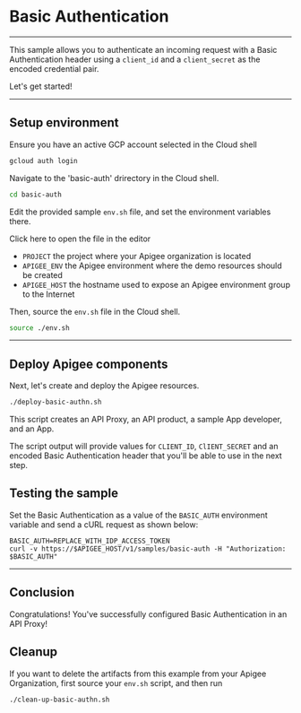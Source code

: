 # Basic Authentication

---
This sample allows you to authenticate an incoming request with a Basic Authentication header using a `client_id` and a `client_secret` as the encoded credential pair. 

Let's get started!

---

## Setup environment

Ensure you have an active GCP account selected in the Cloud shell

```sh
gcloud auth login
```

Navigate to the 'basic-auth' drirectory in the Cloud shell.

```sh
cd basic-auth
```

Edit the provided sample `env.sh` file, and set the environment variables there.

Click <walkthrough-editor-open-file filePath="basic-auth/env.sh">here</walkthrough-editor-open-file> to open the file in the editor

* `PROJECT` the project where your Apigee organization is located
* `APIGEE_ENV` the Apigee environment where the demo resources should be created
* `APIGEE_HOST` the hostname used to expose an Apigee environment group to the Internet

Then, source the `env.sh` file in the Cloud shell.

```sh
source ./env.sh
```

---

## Deploy Apigee components

Next, let's create and deploy the Apigee resources.

```sh
./deploy-basic-authn.sh
```

This script creates an API Proxy, an API product, a sample App developer, and an App.

The script output will provide values for `CLIENT_ID`, `ClIENT_SECRET` and an encoded Basic Authentication header that you'll be able to use in the next step.

## Testing the sample

 Set the Basic Authentication as a value of the `BASIC_AUTH` environment variable and send a cURL request as shown below:

```
BASIC_AUTH=REPLACE_WITH_IDP_ACCESS_TOKEN
curl -v https://$APIGEE_HOST/v1/samples/basic-auth -H "Authorization: $BASIC_AUTH"
```

---
## Conclusion

<walkthrough-conclusion-trophy></walkthrough-conclusion-trophy>

Congratulations! You've successfully configured Basic Authentication in an API Proxy!

<walkthrough-inline-feedback></walkthrough-inline-feedback>

## Cleanup

If you want to delete the artifacts from this example from your Apigee Organization, first source your `env.sh` script, and then run

```bash
./clean-up-basic-authn.sh
```
